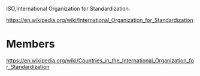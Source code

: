 ISO,International Organization for Standardization.

<https://en.wikipedia.org/wiki/International_Organization_for_Standardization>

Members
========

<https://en.wikipedia.org/wiki/Countries_in_the_International_Organization_for_Standardization>

